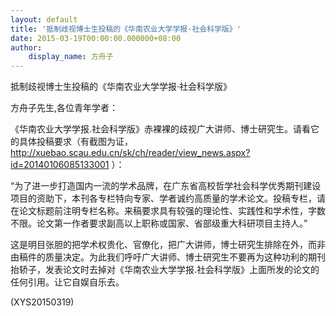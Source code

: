 ```yaml
---
layout: default
title: '抵制歧视博士生投稿的《华南农业大学学报·社会科学版》'
date: 2015-03-19T00:00:00.000000+08:00
author:
    display_name: 方舟子
---
```


抵制歧视博士生投稿的《华南农业大学学报·社会科学版》

方舟子先生,各位青年学者：

《华南农业大学学报.社会科学版》赤裸裸的歧视广大讲师、博士研究生。请看它的具体投稿要求（有截图为证，http://xuebao.scau.edu.cn/sk/ch/reader/view_news.aspx?id=20140106085133001 ）：

“为了进一步打造国内一流的学术品牌，在广东省高校哲学社会科学优秀期刊建设项目的资助下，本刊各专栏特向专家、学者诚约高质量的学术论文。投稿专栏，请在论文标题前注明专栏名称。来稿要求具有较强的理论性、实践性和学术性，字数不限。论文第一作者要求副高以上职称或国家、省部级重大科研项目主持人。”

这是明目张胆的把学术权贵化、官僚化，把广大讲师，博士研究生排除在外，而非由稿件的质量决定。为此我们呼吁广大讲师、博士研究生不要再为这种功利的期刊抬轿子，发表论文时去掉对《华南农业大学学报.社会科学版》上面所发的论文的任何引用。让它自娱自乐去。

(XYS20150319)

